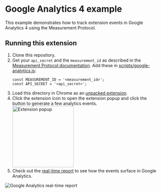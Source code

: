 # Google Analytics 4 example

This example demonstrates how to track extension events in Google Analytics 4 using the Measurement Protocol.

## Running this extension

1. Clone this repository.
2. Get your `api_secret` and the `measurement_id` as described in the [Measurement Protocol documentation](https://developers.google.com/analytics/devguides/collection/protocol/ga4). Add these in [scripts/google-analytics.js](scripts/google-analytics.js):
   ```
   const MEASUREMENT_ID = '<measurement_id>';
   const API_SECRET = '<api_secret>';
   ```
3. Load this directory in Chrome as an [unpacked extension](https://developer.chrome.com/docs/extensions/mv3/getstarted/development-basics/#load-unpacked).
4. Click the extension icon to open the extension popup and click the button to generate a few analytics events.
   <img src="https://github-production-user-asset-6210df.s3.amazonaws.com/380472/240995103-87cb61a3-d3f9-44d6-9dfa-0e3bf0c11a1e.png" alt="Extension popup" width="200"/>
5. Check out the [real-time report](https://support.google.com/analytics/answer/1638635) to see how the events surface in Google Analytics.

![Google Analytics real-time report](https://wd.imgix.net/image/6hHqS5auVgWhN0cQNQztaJx5w4M2/AQqSJb9VqalWfrQ6xSXM.png?auto=format&w=400)
